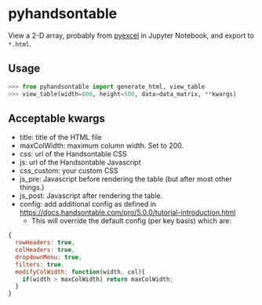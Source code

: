 # pyhandsontable

View a 2-D array, probably from [pyexcel](https://github.com/pyexcel/pyexcel) in Jupyter Notebook, and export to `*.html`.

## Usage

```python
>>> from pyhandsontable import generate_html, view_table
>>> view_table(width=800, height=500, data=data_matrix, **kwargs)
```

## Acceptable kwargs

- title: title of the HTML file
- maxColWidth: maximum column width. Set to 200.
- css: url of the Handsontable CSS
- js: url of the Handsontable Javascript
- css_custom: your custom CSS
- js_pre: Javascript before rendering the table (but after most other things.)
- js_post: Javascript after rendering the table.
- config: add additional config as defined in https://docs.handsontable.com/pro/5.0.0/tutorial-introduction.html
  - This will override the default config (per key basis) which are:
  
```javascript
{
  rowHeaders: true,
  colHeaders: true,
  dropdownMenu: true,
  filters: true,
  modifyColWidth: function(width, col){
    if(width > maxColWidth) return maxColWidth;
  }
}
```
